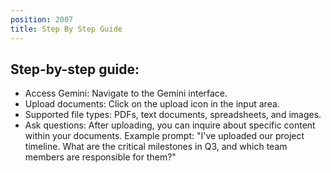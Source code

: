 ```yaml
---
position: 2007
title: Step By Step Guide
---
```


## Step-by-step guide:

- Access Gemini: Navigate to the Gemini interface.
- Upload documents: Click on the upload icon in the input area.
- Supported file types: PDFs, text documents, spreadsheets, and images.
- Ask questions: After uploading, you can inquire about specific content within your documents.
Example prompt: "I've uploaded our project timeline. What are the critical milestones in Q3, and which team members are responsible for them?"
